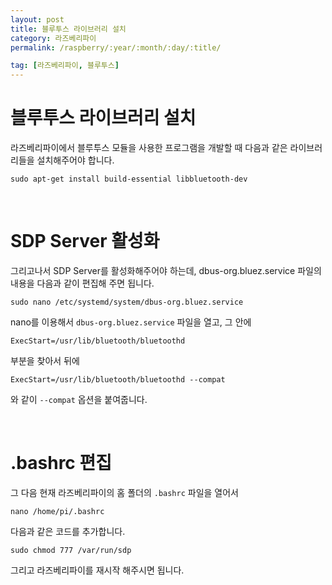 ```yaml
---
layout: post
title: 블루투스 라이브러리 설치
category: 라즈베리파이
permalink: /raspberry/:year/:month/:day/:title/

tag: [라즈베리파이, 블루투스]
---
```


# 블루투스 라이브러리 설치

라즈베리파이에서 블루투스 모듈을 사용한 프로그램을 개발할 때 다음과 같은 라이브러리들을
설치해주어야 합니다.

~~~
sudo apt-get install build-essential libbluetooth-dev
~~~

<br>

# SDP Server 활성화

그리고나서 SDP Server를 활성화해주어야 하는데, dbus-org.bluez.service 파일의 내용을
다음과 같이 편집해 주면 됩니다.

~~~
sudo nano /etc/systemd/system/dbus-org.bluez.service
~~~

nano를 이용해서 `dbus-org.bluez.service` 파일을 열고, 그 안에

~~~
ExecStart=/usr/lib/bluetooth/bluetoothd
~~~

부분을 찾아서 뒤에

~~~
ExecStart=/usr/lib/bluetooth/bluetoothd --compat
~~~

와 같이 `--compat` 옵션을 붙여줍니다.


<br>

# .bashrc 편집

그 다음 현재 라즈베리파이의 홈 폴더의 `.bashrc` 파일을 열어서

~~~
nano /home/pi/.bashrc
~~~

다음과 같은 코드를 추가합니다.

~~~
sudo chmod 777 /var/run/sdp
~~~

그리고 라즈베리파이를 재시작 해주시면 됩니다.

